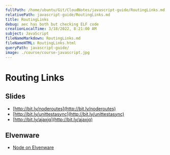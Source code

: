 ```yaml
---
fullPath: /home/ubuntu/Git/CloudNotes/javascript-guide/RoutingLinks.md
relativePath: javascript-guide/RoutingLinks.md
title: RoutingLinks
debug: aec has both but checking ELF code
creationLocalTime: 3/18/2022, 8:21:00 AM
subject: JavaScript
fileNameMarkdown: RoutingLinks.md
fileNameHTML: RoutingLinks.html
queryPath: javascript-guide/
image: ./course/course-javascript.jpg
---
```


<!-- toc -->
<!-- tocstop -->

# Routing Links

## Slides

- [http://bit.ly/noderoutes](http://bit.ly/noderoutes)
- [http://bit.ly/unittestasync](http://bit.ly/unittestasync)
- [http://bit.ly/ajaxjq](http://bit.ly/ajaxjq)

## Elvenware

- [Node on Elvenware][nodeelf]

[nodeelf]: http://www.elvenware.com/charlie/development/web/JavaScript/NodeJs.html
[using express]: http://www.elvenware.com/charlie/development/web/JavaScript/NodeJs.html#using-express

